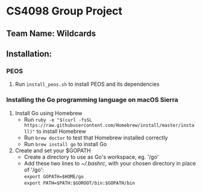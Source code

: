 # CS4098 Group Project
## Team Name: Wildcards

## Installation:

### PEOS
1. Run `install_peos.sh` to install PEOS and its dependencies


### Installing the Go programming language on macOS Sierra
1. Install Go using Homebrew
    * Run `ruby -e "$(curl -fsSL https://raw.githubusercontent.com/Homebrew/install/master/install)"` to install Homebrew
    * Run `brew doctor` to test that Homebrew installed correctly
    * Run `brew install go` to install Go
2. Create and set your $GOPATH
    * Create a directory to use as Go's workspace, eg. '/go'
    * Add these two lines to *~/.bashrc*, with your chosen directory in place of '/go': <br /> `export GOPATH=$HOME/go` <br />
	 `export PATH=$PATH:$GOROOT/bin:$GOPATH/bin`
